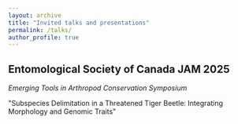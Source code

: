 ```yaml
---
layout: archive
title: "Invited talks and presentations"
permalink: /talks/
author_profile: true
---
```



## Entomological Society of Canada JAM 2025

 _Emerging Tools in Arthropod Conservation Symposium_

"Subspecies Delimitation in a Threatened Tiger Beetle: Integrating Morphology and Genomic
Traits"


